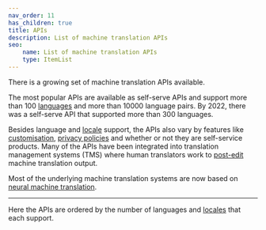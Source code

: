 ```yaml
---
nav_order: 11
has_children: true
title: APIs
description: List of machine translation APIs
seo:
    name: List of machine translation APIs
    type: ItemList
---
```


There is a growing set of machine translation APIs available.

The most popular APIs are available as self-serve APIs and support more than 100 [languages](/languages/languages.md) and more than 10000 language pairs.
By 2022, there was a self-serve API that supported more than 300 languages.

Besides language and [locale](/building-and-research/locale.md) support, the APIs also vary by features like [customisation](/building-and-research/customisation.md), [privacy policies](/industry/data-confidentiality.md) and whether or not they are self-service products.
Many of the APIs have been integrated into translation management systems (TMS) where human translators work to [post-edit](https://machinetranslate.org/post-editing) machine translation output.

Most of the underlying machine translation systems are now based on [neural machine translation](/approaches/neural-machine-translation.md).

---

Here the APIs are ordered by the number of languages and [locales](/applications/advanced-concepts/locale.md) that each support.
